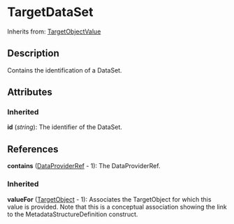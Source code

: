 
# TargetDataSet



Inherits from: [TargetObjectValue](TargetObjectValue.md)



## Description

Contains the identification of a DataSet.


## Attributes

### Inherited

**id** (*string*): The identifier of the DataSet.



## References

**contains** ([DataProviderRef](DataProviderRef.md) - 1): The DataProviderRef.

### Inherited

**valueFor** ([TargetObject](TargetObject.md) - 1): Associates the TargetObject for which this value is provided. Note that this is a conceptual association showing the link to the MetadataStructureDefinition construct.




